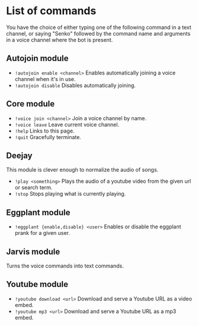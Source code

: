 # List of commands

You have the choice of either typing one of the following command in a text channel, or saying "Senko" followed by the
command name and arguments in a voice channel where the bot is present.

## Autojoin module

- `!autojoin enable <channel>` Enables automatically joining a voice channel when it's in use.
- `!autojoin disable` Disables automatically joining. 

## Core module

- `!voice join <channel>` Join a voice channel by name.
- `!voice leave` Leave current voice channel.
- `!help` Links to this page.
- `!quit` Gracefully terminate.

## Deejay

This module is clever enough to normalize the audio of songs.

- `!play <something>` Plays the audio of a youtube video from the given url or search term.
- `!stop` Stops playing what is currently playing.

## Eggplant module
- `!eggplant {enable,disable} <user>` Enables or disable the eggplant prank for a given user.

## Jarvis module

Turns the voice commands into text commands.

## Youtube module

- `!youtube download <url>` Download and serve a Youtube URL as a video embed.
- `!youtube mp3 <url>` Download and serve a Youtube URL as a mp3 embed.
